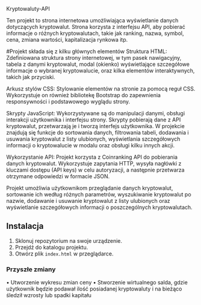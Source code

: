 Kryptowaluty-API

Ten projekt to strona internetowa umożliwiająca wyświetlanie danych dotyczących kryptowalut. Strona korzysta z interfejsu API, aby pobierać informacje o różnych kryptowalutach, takie jak ranking, nazwa, symbol, cena, zmiana wartości, kapitalizacja rynkowa itp.

#Projekt składa się z kilku głównych elementów
Struktura HTML: Zdefiniowana struktura strony internetowej, w tym pasek nawigacyjny, tabela z danymi kryptowalut, modal (okienko) wyświetlające szczegółowe informacje o wybranej kryptowalucie, oraz kilka elementów interaktywnych, takich jak przyciski.

Arkusz stylów CSS: Stylowanie elementów na stronie za pomocą reguł CSS. Wykorzystuje on również bibliotekę Bootstrap do zapewnienia responsywności i podstawowego wyglądu strony.

Skrypty JavaScript: Wykorzystywane są do manipulacji danymi, obsługi interakcji użytkownika i interfejsu strony. Skrypty pobierają dane z API kryptowalut, przetwarzają je i tworzą interfejs użytkownika. W projekcie znajdują się funkcje do sortowania danych, filtrowania tabeli, dodawania i usuwania kryptowalut z listy ulubionych, wyświetlania szczegółowych informacji o kryptowalucie w modalu oraz obsługi kilku innych akcji.

Wykorzystanie API: Projekt korzysta z Coinranking API do pobierania danych kryptowalut. Wykorzystuje zapytania HTTP, wysyła nagłówki z kluczami dostępu (API keys) w celu autoryzacji, a następnie przetwarza otrzymane odpowiedzi w formacie JSON.

Projekt umożliwia użytkownikom przeglądanie danych kryptowalut, sortowanie ich według różnych parametrów, wyszukiwanie kryptowalut po nazwie, dodawanie i usuwanie kryptowalut z listy ulubionych oraz wyświetlanie szczegółowych informacji o poszczególnych kryptowalutach.

## Instalacja

1. Sklonuj repozytorium na swoje urządzenie.
2. Przejdź do katalogu projektu.
3. Otwórz plik `index.html` w przeglądarce.

### Przyszłe zmiany

•	Utworzenie wykresu zmian ceny
•	Stworzenie wirtualnego salda, gdzie użytkownik będzie podawał ilość posiadanej kryptowaluty i na bieżąco śledził wzrosty lub spadki kapitału

